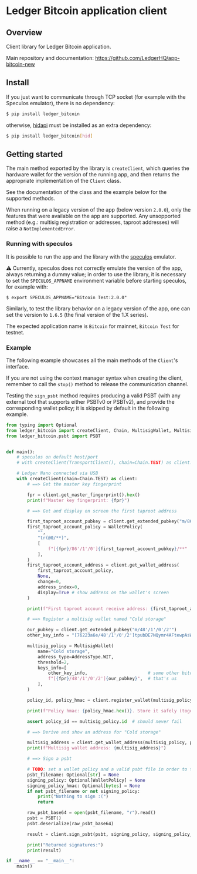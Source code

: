 # Ledger Bitcoin application client

## Overview

Client library for Ledger Bitcoin application.

Main repository and documentation: https://github.com/LedgerHQ/app-bitcoin-new

## Install

If you just want to communicate through TCP socket (for example with the Speculos emulator), there is no dependency:

```bash
$ pip install ledger_bitcoin
```

otherwise, [hidapi](https://github.com/trezor/cython-hidapi) must be installed as an extra dependency:

```bash
$ pip install ledger_bitcoin[hid]
```

## Getting started

The main method exported by the library is `createClient`, which queries the hardware wallet for the version of the running app, and then returns the appropriate implementation of the `Client` class.

See the documentation of the class and the example below for the supported methods.

When running on a legacy version of the app (below version `2.0.0`), only the features that were available on the app are supported. Any unsopported method (e.g.: multisig registration or addresses, taproot addresses) will raise a `NotImplementedError`.

### Running with speculos

It is possible to run the app and the library with the [speculos](https://github.com/LedgerHQ/speculos) emulator.

⚠️ Currently, speculos does not correctly emulate the version of the app, always returning a dummy value; in order to use the library, it is necessary to set the `SPECULOS_APPNAME` environment variable before starting speculos, for example with:

```
$ export SPECULOS_APPNAME="Bitcoin Test:2.0.0"
```

Similarly, to test the library behavior on a legacy version of the app, one can set the version to `1.6.5` (the final version of the 1.X series).

The expected application name is `Bitcoin` for mainnet, `Bitcoin Test` for testnet.

### Example

The following example showcases all the main methods of the `Client`'s interface.

If you are not using the context manager syntax when creating the client, remember to call the `stop()` method to release the communication channel.

Testing the `sign_psbt` method requires producing a valid PSBT (with any external tool that supports either PSBTv0 or PSBTv2), and provide the corresponding wallet policy; it is skipped by default in the following example.


```python
from typing import Optional
from ledger_bitcoin import createClient, Chain, MultisigWallet, MultisigWallet, WalletPolicy, AddressType, TransportClient
from ledger_bitcoin.psbt import PSBT


def main():
    # speculos on default host/port
    # with createClient(TransportClient(), chain=Chain.TEST) as client:

    # Ledger Nano connected via USB
    with createClient(chain=Chain.TEST) as client:
        # ==> Get the master key fingerprint

        fpr = client.get_master_fingerprint().hex()
        print(f"Master key fingerprint: {fpr}")

        # ==> Get and display on screen the first taproot address

        first_taproot_account_pubkey = client.get_extended_pubkey("m/86'/1'/0'")
        first_taproot_account_policy = WalletPolicy(
            "",
            "tr(@0/**)",
            [
                f"[{fpr}/86'/1'/0']{first_taproot_account_pubkey}/**"
            ],
        )
        first_taproot_account_address = client.get_wallet_address(
            first_taproot_account_policy,
            None,
            change=0,
            address_index=0,
            display=True # show address on the wallet's screen
        )

        print(f"First taproot account receive address: {first_taproot_account_address}")

        # ==> Register a multisig wallet named "Cold storage"

        our_pubkey = client.get_extended_pubkey("m/48'/1'/0'/2'")
        other_key_info = "[76223a6e/48'/1'/0'/2']tpubDE7NQymr4AFtewpAsWtnreyq9ghkzQBXpCZjWLFVRAvnbf7vya2eMTvT2fPapNqL8SuVvLQdbUbMfWLVDCZKnsEBqp6UK93QEzL8Ck23AwF/**"

        multisig_policy = MultisigWallet(
            name="Cold storage",
            address_type=AddressType.WIT,
            threshold=2,
            keys_info=[
                other_key_info,                       # some other bitcoiner
                f"[{fpr}/48'/1'/0'/2']{our_pubkey}",  # that's us
            ],
        )

        policy_id, policy_hmac = client.register_wallet(multisig_policy)

        print(f"Policy hmac: {policy_hmac.hex()}. Store it safely (together with the policy).")

        assert policy_id == multisig_policy.id  # should never fail

        # ==> Derive and show an address for "Cold storage"

        multisig_address = client.get_wallet_address(multisig_policy, policy_hmac, change=0, address_index=0, display=True)
        print(f"Multisig wallet address: {multisig_address}")

        # ==> Sign a psbt

        # TODO: set a wallet policy and a valid psbt file in order to test psbt signing
        psbt_filename: Optional[str] = None
        signing_policy: Optional[WalletPolicy] = None
        signing_policy_hmac: Optional[bytes] = None
        if not psbt_filename or not signing_policy:
            print("Nothing to sign :(")
            return

        raw_psbt_base64 = open(psbt_filename, "r").read()
        psbt = PSBT()
        psbt.deserialize(raw_psbt_base64)

        result = client.sign_psbt(psbt, signing_policy, signing_policy_hmac)

        print("Returned signatures:")
        print(result)

if __name__ == "__main__":
    main()
```